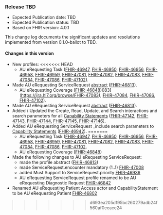 ### Release TBD
- Expected Publication date: TBD
- Expected Publication status: TBD
- Based on FHIR version: 4.0.1

This change log documents the significant updates and resolutions implemented from version 0.1.0-ballot to TBD.

#### Changes in this version
- New profiles: 
<<<<<<< HEAD
  - AU eRequesting Task ([FHIR-46947](https://jira.hl7.org/browse/FHIR-46947), [FHIR-46950](https://jira.hl7.org/browse/FHIR-46950), [FHIR-46956](https://jira.hl7.org/browse/FHIR-46956), [FHIR-46958](https://jira.hl7.org/browse/FHIR-46958), [FHIR-46959](https://jira.hl7.org/browse/FHIR-46959), [FHIR-47081](https://jira.hl7.org/browse/FHIR-47081), [FHIR-47082](https://jira.hl7.org/browse/FHIR-47082), [FHIR-47083](https://jira.hl7.org/browse/FHIR-47083), [FHIR-47084](https://jira.hl7.org/browse/FHIR-47084), [FHIR-47086](https://jira.hl7.org/browse/FHIR-47086), [FHIR-47102](https://jira.hl7.org/browse/FHIR-47102)).
- Made AU eRequesting ServiceRequest [abstract](https://hl7.org/fhir/R4/structuredefinition-definitions.html#StructureDefinition.abstract) ([FHIR-46813](https://jira.hl7.org/browse/FHIR-46813)).
  - AU eRequesting Coverage ([FHIR-46848](https://jira.hl7.org/browse/FHIR-46848))083](https://jira.hl7.org/browse/FHIR-47083), [FHIR-47084](https://jira.hl7.org/browse/FHIR-47084), [FHIR-47086](https://jira.hl7.org/browse/FHIR-47086), [FHIR-47102](https://jira.hl7.org/browse/FHIR-47102)).
- Made AU eRequesting ServiceRequest [abstract](https://hl7.org/fhir/R4/structuredefinition-definitions.html#StructureDefinition.abstract) ([FHIR-46813](https://jira.hl7.org/browse/FHIR-46813)).
- Added / Updated the Create, Read, Update, and Search interactions and search parameters for all [Capability Statements](https://build.fhir.org/ig/hl7au/au-fhir-erequesting/capability-statements.html) ([FHIR-47142](https://jira.hl7.org/browse/FHIR-47142), [FHIR-47143](https://jira.hl7.org/browse/FHIR-47143), [FHIR-47144](https://jira.hl7.org/browse/FHIR-47144), [FHIR-47145](https://jira.hl7.org/browse/FHIR-47145), [FHIR-47146](https://jira.hl7.org/browse/FHIR-47146)). 
- Added AU eRequesting ServiceRequest _include search parameters to [Capability Statements](https://build.fhir.org/ig/hl7au/au-fhir-erequesting/capability-statements.html) ([FHIR-46942](https://jira.hl7.org/browse/FHIR-46942)).
=======
  - AU eRequesting Task ([FHIR-46947](https://jira.hl7.org/browse/FHIR-46947), [FHIR-46950](https://jira.hl7.org/browse/FHIR-46950), [FHIR-46956](https://jira.hl7.org/browse/FHIR-46956), [FHIR-46958](https://jira.hl7.org/browse/FHIR-46958), [FHIR-46959](https://jira.hl7.org/browse/FHIR-46959), [FHIR-47081](https://jira.hl7.org/browse/FHIR-47081), [FHIR-47082](https://jira.hl7.org/browse/FHIR-47082), [FHIR-47083](https://jira.hl7.org/browse/FHIR-47083), [FHIR-47084](https://jira.hl7.org/browse/FHIR-47084), [FHIR-47086](https://jira.hl7.org/browse/FHIR-47086), [FHIR-47102](https://jira.hl7.org/browse/FHIR-47102).
  - AU eRequesting Coverage ([FHIR-46848](https://jira.hl7.org/browse/FHIR-46848))
- Made the following changes to AU eRequesting ServiceRequest:
  - made the profile abstract ([FHIR-46813](https://jira.hl7.org/browse/FHIR-46813))
  - made ServiceRequest.encounter mandatory (1..1) [FHIR-47008](https://jira.hl7.org/browse/FHIR-47008)
  - added Must Support to ServiceRequest.priority [FHIR-46939](https://jira.hl7.org/browse/FHIR-46939)
  - AU eRequesting ServiceRequest profile renamed to be AU eRequesting Diagnostic Request [FHIR-46842](https://jira.hl7.org/browse/FHIR-46842)
- Renamed AU eRequesting Patient Access actor and CapabilityStatement to be AU eRequesting Patient [FHIR-46802](https://jira.hl7.org/browse/FHIR-46802)
>>>>>>> d693ea205df95bc260279adb24f560af0eeace24

